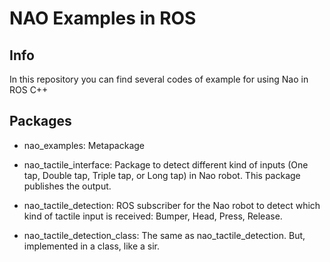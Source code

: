 # NAO Examples in ROS

## Info
In this repository you can find several codes of example for using Nao in ROS C++


## Packages
* nao_examples: Metapackage
* nao_tactile_interface: Package to detect different kind of inputs (One tap, Double tap, Triple tap, or Long tap) in Nao robot. This package publishes the output.
* nao_tactile_detection:  ROS subscriber for the Nao robot to detect which kind of tactile input is received: Bumper, Head, Press, Release.

* nao_tactile_detection_class: The same as nao_tactile_detection. But, implemented in a class, like a sir.



